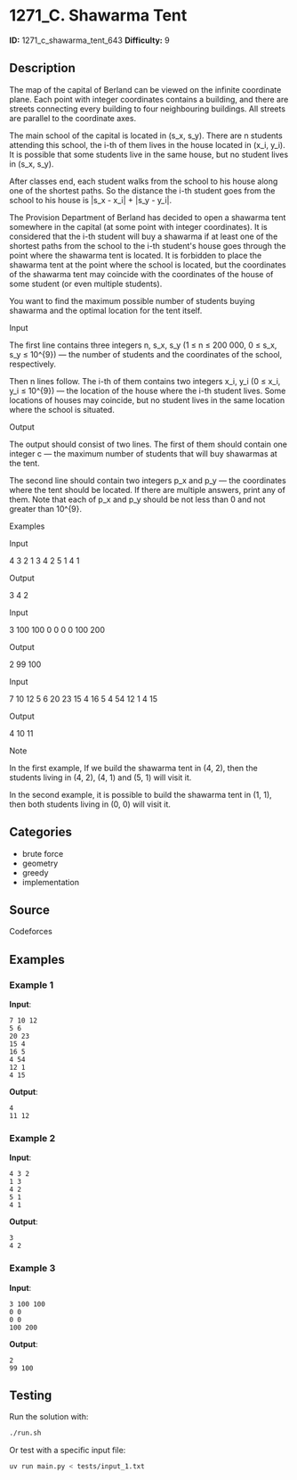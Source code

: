 # 1271_C. Shawarma Tent

**ID:** 1271_c_shawarma_tent_643
**Difficulty:** 9

## Description

The map of the capital of Berland can be viewed on the infinite coordinate plane. Each point with integer coordinates contains a building, and there are streets connecting every building to four neighbouring buildings. All streets are parallel to the coordinate axes.

The main school of the capital is located in (s_x, s_y). There are n students attending this school, the i-th of them lives in the house located in (x_i, y_i). It is possible that some students live in the same house, but no student lives in (s_x, s_y).

After classes end, each student walks from the school to his house along one of the shortest paths. So the distance the i-th student goes from the school to his house is |s_x - x_i| + |s_y - y_i|.

The Provision Department of Berland has decided to open a shawarma tent somewhere in the capital (at some point with integer coordinates). It is considered that the i-th student will buy a shawarma if at least one of the shortest paths from the school to the i-th student's house goes through the point where the shawarma tent is located. It is forbidden to place the shawarma tent at the point where the school is located, but the coordinates of the shawarma tent may coincide with the coordinates of the house of some student (or even multiple students).

You want to find the maximum possible number of students buying shawarma and the optimal location for the tent itself.

Input

The first line contains three integers n, s_x, s_y (1 ≤ n ≤ 200 000, 0 ≤ s_x, s_y ≤ 10^{9}) — the number of students and the coordinates of the school, respectively.

Then n lines follow. The i-th of them contains two integers x_i, y_i (0 ≤ x_i, y_i ≤ 10^{9}) — the location of the house where the i-th student lives. Some locations of houses may coincide, but no student lives in the same location where the school is situated.

Output

The output should consist of two lines. The first of them should contain one integer c — the maximum number of students that will buy shawarmas at the tent. 

The second line should contain two integers p_x and p_y — the coordinates where the tent should be located. If there are multiple answers, print any of them. Note that each of p_x and p_y should be not less than 0 and not greater than 10^{9}.

Examples

Input


4 3 2
1 3
4 2
5 1
4 1


Output


3
4 2


Input


3 100 100
0 0
0 0
100 200


Output


2
99 100


Input


7 10 12
5 6
20 23
15 4
16 5
4 54
12 1
4 15


Output


4
10 11

Note

In the first example, If we build the shawarma tent in (4, 2), then the students living in (4, 2), (4, 1) and (5, 1) will visit it.

In the second example, it is possible to build the shawarma tent in (1, 1), then both students living in (0, 0) will visit it.

## Categories

- brute force
- geometry
- greedy
- implementation

## Source

Codeforces

## Examples

### Example 1

**Input**:
```
7 10 12
5 6
20 23
15 4
16 5
4 54
12 1
4 15
```

**Output**:
```
4
11 12
```

### Example 2

**Input**:
```
4 3 2
1 3
4 2
5 1
4 1
```

**Output**:
```
3
4 2
```

### Example 3

**Input**:
```
3 100 100
0 0
0 0
100 200
```

**Output**:
```
2
99 100
```


## Testing

Run the solution with:

```bash
./run.sh
```

Or test with a specific input file:

```bash
uv run main.py < tests/input_1.txt
```
